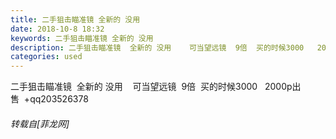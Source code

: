 ```yaml
---
title: 二手狙击瞄准镜 全新的 没用
date: 2018-10-8 18:32
keywords: 二手狙击瞄准镜 全新的 没用
description: 二手狙击瞄准镜  全新的 没用    可当望远镜  9倍  买的时候3000   2000p出售  +qq203526378
categories: used
---
```

<td class="t_f" id="postmessage_1975521">

二手狙击瞄准镜  全新的 没用    可当望远镜  9倍  买的时候3000   2000p出售  +qq203526378</td>
###### 转载自[菲龙网]